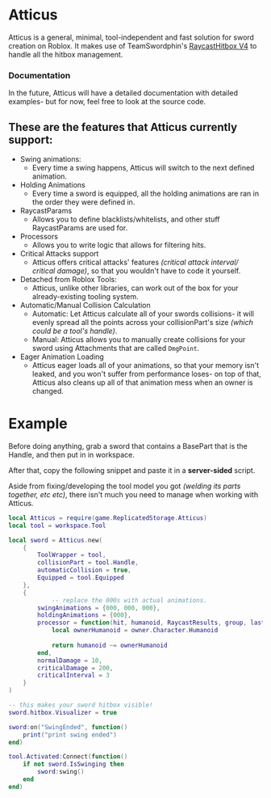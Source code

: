 # Atticus
Atticus is a general, minimal, tool-independent and fast solution for sword creation on Roblox. It makes use of TeamSwordphin's [RaycastHitbox V4](https://devforum.roblox.com/t/raycast-hitbox-401-for-all-your-melee-needs/374482) to handle all the hitbox management.

### Documentation
In the future, Atticus will have a detailed documentation with detailed examples- but for now, feel free to look at the source code.

## These are the features that Atticus currently support:
* Swing animations:
    * Every time a swing happens, Atticus will switch to the next defined animation.
* Holding Animations
    * Every time a sword is equipped, all the holding animations are ran in the order they were defined in.
* RaycastParams
    * Allows you to define blacklists/whitelists, and other stuff RaycastParams are used for.
* Processors
    * Allows you to write logic that allows for filtering hits.
* Critical Attacks support
    * Atticus offers critical attacks' features *(critical attack interval/ critical damage)*, so that you wouldn't have to code it yourself.
* Detached from Roblox Tools:
    * Atticus, unlike other libraries, can work out of the box for your already-existing tooling system.
* Automatic/Manual Collision Calculation
    * Automatic: Let Atticus calculate all of your swords collisions- it will evenly spread all the points across your collisionPart's size *(which could be a tool's handle)*.
    * Manual: Atticus allows you to manually create collisions for your sword using Attachments that are called `DmgPoint`.
* Eager Animation Loading
    * Atticus eager loads all of your animations, so that your memory isn't leaked, and you won't suffer from performance loses- on top of that, Atticus also cleans up all of that animation mess when an owner is changed.
# Example
Before doing anything, grab a sword that contains a BasePart that is the Handle, and then put in in workspace.

After that, copy the following snippet and paste it in a **server-sided** script.

Aside from fixing/developing the tool model you got *(welding its parts together, etc etc)*, there isn't much you need to manage when working with Atticus.
```lua
local Atticus = require(game.ReplicatedStorage.Atticus)
local tool = workspace.Tool

local sword = Atticus.new(
	{
		ToolWrapper = tool,
		collisionPart = tool.Handle,
		automaticCollision = true,
		Equipped = tool.Equipped
	},
	{
            -- replace the 000s with actual animations.
		swingAnimations = {000, 000, 000},
		holdingAnimations = {000},
		processor = function(hit, humanoid, RaycastResults, group, lastCountHit, owner)
			local ownerHumanoid = owner.Character.Humanoid
			
			return humanoid ~= ownerHumanoid
		end,
		normalDamage = 10,
		criticalDamage = 200,
		criticalInterval = 3
	}
)

-- this makes your sword hitbox visible!
sword.hitbox.Visualizer = true

sword:on("SwingEnded", function()
	print("print swing ended")
end)

tool.Activated:Connect(function()
	if not sword.IsSwinging then
		sword:swing()
	end
end)
```